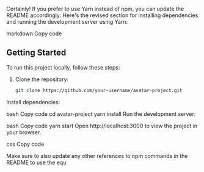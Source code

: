 
Certainly! If you prefer to use Yarn instead of npm, you can update the README accordingly. Here's the revised section for installing dependencies and running the development server using Yarn:

markdown
Copy code
## Getting Started

To run this project locally, follow these steps:

1. Clone the repository:

   ```bash
   git clone https://github.com/your-username/avatar-project.git
Install dependencies:

bash
Copy code
cd avatar-project
yarn install
Run the development server:

bash
Copy code
yarn start
Open http://localhost:3000 to view the project in your browser.

css
Copy code

Make sure to also update any other references to npm commands in the README to use the equ
